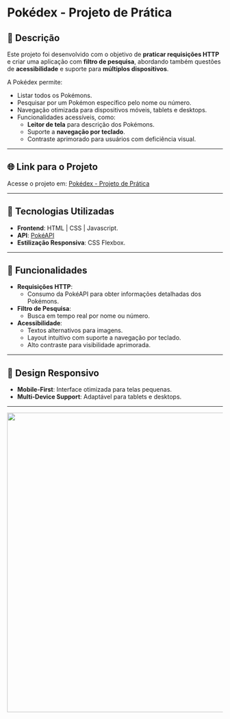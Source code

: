 # Pokédex - Projeto de Prática

## 📝 Descrição

Este projeto foi desenvolvido com o objetivo de **praticar requisições HTTP** e criar uma aplicação com **filtro de pesquisa**, abordando também questões de **acessibilidade** e suporte para **múltiplos dispositivos**.

A Pokédex permite:

- Listar todos os Pokémons.
- Pesquisar por um Pokémon específico pelo nome ou número.
- Navegação otimizada para dispositivos móveis, tablets e desktops.
- Funcionalidades acessíveis, como:
  - **Leitor de tela** para descrição dos Pokémons.
  - Suporte a **navegação por teclado**.
  - Contraste aprimorado para usuários com deficiência visual.

---

## 🌐 Link para o Projeto

Acesse o projeto em: [Pokédex - Projeto de Prática](https://project-pokedex-front.netlify.app/)

---

## 🚀 Tecnologias Utilizadas

- **Frontend**: HTML | CSS | Javascript.
- **API**: [PokéAPI](https://pokeapi.co/)
- **Estilização Responsiva**: CSS Flexbox.

---

## 📂 Funcionalidades

- **Requisições HTTP**:
  - Consumo da PokéAPI para obter informações detalhadas dos Pokémons.
- **Filtro de Pesquisa**:
  - Busca em tempo real por nome ou número.
- **Acessibilidade**:
  - Textos alternativos para imagens.
  - Layout intuitivo com suporte a navegação por teclado.
  - Alto contraste para visibilidade aprimorada.

---

## 📱 Design Responsivo

- **Mobile-First**: Interface otimizada para telas pequenas.
- **Multi-Device Support**: Adaptável para tablets e desktops.

---

<div align="center">
<img src="https://i.imgur.com/BZL33ix.png" width="700px"/>
</div>
